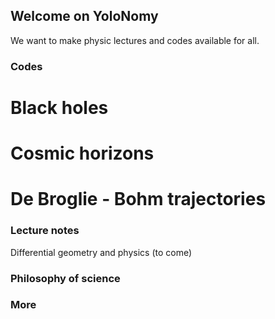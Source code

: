 ## Welcome on YoloNomy

We want to make physic lectures and codes available for all.

### Codes

# Black holes
# Cosmic horizons
# De Broglie - Bohm trajectories

### Lecture notes

Differential geometry and physics (to come)

### Philosophy of science

### More